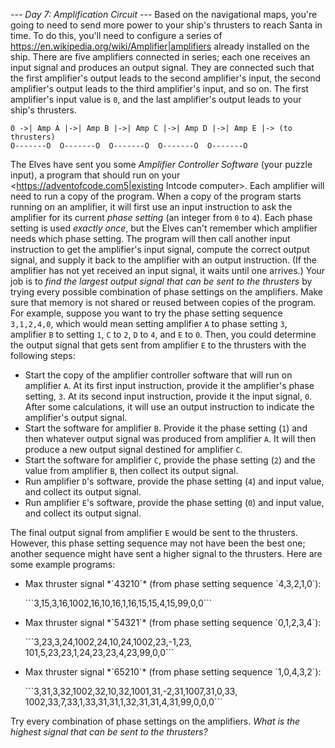 *--- Day 7: Amplification Circuit ---*
Based on the navigational maps, you're going to need to send more power to your ship's thrusters to reach Santa in time. To do this, you'll need to configure a series of <https://en.wikipedia.org/wiki/Amplifier|amplifiers> already installed on the ship.
There are five amplifiers connected in series; each one receives an input signal and produces an output signal.  They are connected such that the first amplifier's output leads to the second amplifier's input, the second amplifier's output leads to the third amplifier's input, and so on.  The first amplifier's input value is `0`, and the last amplifier's output leads to your ship's thrusters.
```    O-------O  O-------O  O-------O  O-------O  O-------O
0 ->| Amp A |->| Amp B |->| Amp C |->| Amp D |->| Amp E |-> (to thrusters)
O-------O  O-------O  O-------O  O-------O  O-------O
```
The Elves have sent you some *Amplifier Controller Software* (your puzzle input), a program that should run on your <https://adventofcode.com5|existing Intcode computer>. Each amplifier will need to run a copy of the program.
When a copy of the program starts running on an amplifier, it will first use an input instruction to ask the amplifier for its current *phase setting* (an integer from `0` to `4`). Each phase setting is used *exactly once*, but the Elves can't remember which amplifier needs which phase setting.
The program will then call another input instruction to get the amplifier's input signal, compute the correct output signal, and supply it back to the amplifier with an output instruction. (If the amplifier has not yet received an input signal, it waits until one arrives.)
Your job is to *find the largest output signal that can be sent to the thrusters* by trying every possible combination of phase settings on the amplifiers. Make sure that memory is not shared or reused between copies of the program.
For example, suppose you want to try the phase setting sequence `3,1,2,4,0`, which would mean setting amplifier `A` to phase setting `3`, amplifier `B` to setting `1`, `C` to `2`, `D` to `4`, and `E` to `0`. Then, you could determine the output signal that gets sent from amplifier `E` to the thrusters with the following steps:

- Start the copy of the amplifier controller software that will run on amplifier `A`. At its first input instruction, provide it the amplifier's phase setting, `3`.  At its second input instruction, provide it the input signal, `0`.  After some calculations, it will use an output instruction to indicate the amplifier's output signal.
- Start the software for amplifier `B`. Provide it the phase setting (`1`) and then whatever output signal was produced from amplifier `A`. It will then produce a new output signal destined for amplifier `C`.
- Start the software for amplifier `C`, provide the phase setting (`2`) and the value from amplifier `B`, then collect its output signal.
- Run amplifier `D`'s software, provide the phase setting (`4`) and input value, and collect its output signal.
- Run amplifier `E`'s software, provide the phase setting (`0`) and input value, and collect its output signal.

The final output signal from amplifier `E` would be sent to the thrusters. However, this phase setting sequence may not have been the best one; another sequence might have sent a higher signal to the thrusters.
Here are some example programs:

- <p>Max thruster signal *`43210`* (from phase setting sequence `4,3,2,1,0`):</p>```3,15,3,16,1002,16,10,16,1,16,15,15,4,15,99,0,0```
- <p>Max thruster signal *`54321`* (from phase setting sequence `0,1,2,3,4`):</p>```3,23,3,24,1002,24,10,24,1002,23,-1,23,<br/>101,5,23,23,1,24,23,23,4,23,99,0,0```
- <p>Max thruster signal *`65210`* (from phase setting sequence `1,0,4,3,2`):</p>```3,31,3,32,1002,32,10,32,1001,31,-2,31,1007,31,0,33,<br/>1002,33,7,33,1,33,31,31,1,32,31,31,4,31,99,0,0,0```

Try every combination of phase settings on the amplifiers.  *What is the highest signal that can be sent to the thrusters?*
